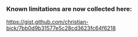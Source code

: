 ### Known limitations are now collected here:

https://gist.github.com/christian-bick/7bb0d9b31577e5c28cd3623fc64f6218
